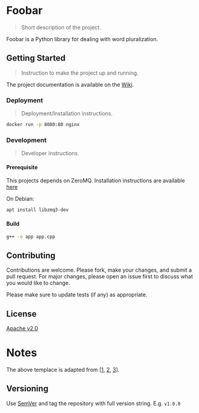 # Foobar
> Short description of the project. 

Foobar is a Python library for dealing with word pluralization.

## Getting Started
> Instruction to make the project up and running.

The project documentation is available on the [Wiki](https://github.com/cpswarm/template/wiki).

### Deployment
> Deployment/Installation instructions.

```bash
docker run -p 8080:80 nginx
```

### Development
> Developer instructions.

#### Prerequisite
This projects depends on ZeroMQ. Installation instructions are available [here](http://zeromq.org/intro:get-the-software)

On Debian:
```bash
apt install libzmq3-dev
```

#### Build

```bash
g++ -o app app.cpp
```

## Contributing
Contributions are welcome. Please fork, make your changes, and submit a pull request. For major changes, please open an issue first to discuss what you would like to change.

Please make sure to update tests (if any) as appropriate.

## License
[Apache v2.0](LICENSE)

# Notes
The above templace is adapted from [[1](https://www.makeareadme.com), [2](https://gist.github.com/PurpleBooth/109311bb0361f32d87a2), [3](https://github.com/dbader/readme-template)].

## Versioning
Use [SemVer](http://semver.org/) and tag the repository with full version string. E.g. `v1.0.0`
